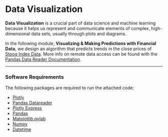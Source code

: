 # Data Visualization

__Data Visualization__ is a crucial part of data science and machine learning because it helps us represent and communicate elements of complex, high-dimensional data sets, usually through plots and diagrams. 

In the following module, __Visualizing & Making Predictions with Financial Data__, we design an algorithm that predicts trends in the close prices of [Stooq Index Data](https://stooq.com/db/). More info on remote data access can be found with the [Pandas Data Reader Documentation](https://pandas-datareader.readthedocs.io/en/latest/remote_data.html#stooq-index-data).

---

### Software Requirements

The following packages are required to run the attached code:

- [Plotly](https://plotly.com/python/)
- [Pandas Datareader](https://pandas-datareader.readthedocs.io/en/latest/)
- [Plotly Express](https://plotly.com/python/plotly-express/)
- [Pandas](https://pandas.pydata.org/docs/)
- [Matplotlib.pylab](https://matplotlib.org/2.0.2/api/pyplot_api.html)
- [Numpy](https://numpy.org/doc/)
- [Datetime](https://docs.python.org/3/library/datetime.html)
